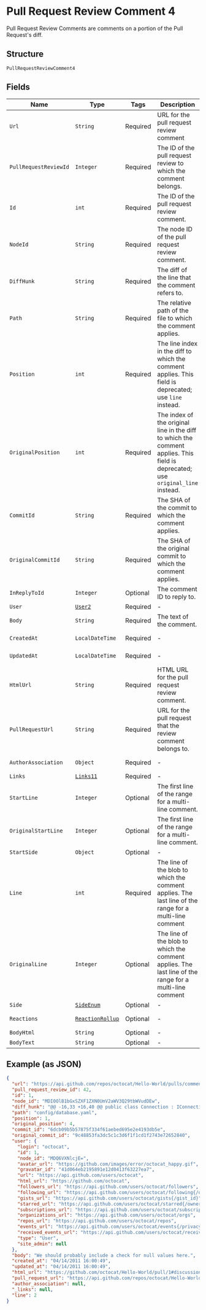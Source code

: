 
# Pull Request Review Comment 4

Pull Request Review Comments are comments on a portion of the Pull Request's diff.

## Structure

`PullRequestReviewComment4`

## Fields

| Name | Type | Tags | Description | Getter | Setter |
|  --- | --- | --- | --- | --- | --- |
| `Url` | `String` | Required | URL for the pull request review comment | String getUrl() | setUrl(String url) |
| `PullRequestReviewId` | `Integer` | Required | The ID of the pull request review to which the comment belongs. | Integer getPullRequestReviewId() | setPullRequestReviewId(Integer pullRequestReviewId) |
| `Id` | `int` | Required | The ID of the pull request review comment. | int getId() | setId(int id) |
| `NodeId` | `String` | Required | The node ID of the pull request review comment. | String getNodeId() | setNodeId(String nodeId) |
| `DiffHunk` | `String` | Required | The diff of the line that the comment refers to. | String getDiffHunk() | setDiffHunk(String diffHunk) |
| `Path` | `String` | Required | The relative path of the file to which the comment applies. | String getPath() | setPath(String path) |
| `Position` | `int` | Required | The line index in the diff to which the comment applies. This field is deprecated; use `line` instead. | int getPosition() | setPosition(int position) |
| `OriginalPosition` | `int` | Required | The index of the original line in the diff to which the comment applies. This field is deprecated; use `original_line` instead. | int getOriginalPosition() | setOriginalPosition(int originalPosition) |
| `CommitId` | `String` | Required | The SHA of the commit to which the comment applies. | String getCommitId() | setCommitId(String commitId) |
| `OriginalCommitId` | `String` | Required | The SHA of the original commit to which the comment applies. | String getOriginalCommitId() | setOriginalCommitId(String originalCommitId) |
| `InReplyToId` | `Integer` | Optional | The comment ID to reply to. | Integer getInReplyToId() | setInReplyToId(Integer inReplyToId) |
| `User` | [`User2`](../../doc/models/user-2.md) | Required | - | User2 getUser() | setUser(User2 user) |
| `Body` | `String` | Required | The text of the comment. | String getBody() | setBody(String body) |
| `CreatedAt` | `LocalDateTime` | Required | - | LocalDateTime getCreatedAt() | setCreatedAt(LocalDateTime createdAt) |
| `UpdatedAt` | `LocalDateTime` | Required | - | LocalDateTime getUpdatedAt() | setUpdatedAt(LocalDateTime updatedAt) |
| `HtmlUrl` | `String` | Required | HTML URL for the pull request review comment. | String getHtmlUrl() | setHtmlUrl(String htmlUrl) |
| `PullRequestUrl` | `String` | Required | URL for the pull request that the review comment belongs to. | String getPullRequestUrl() | setPullRequestUrl(String pullRequestUrl) |
| `AuthorAssociation` | `Object` | Required | - | Object getAuthorAssociation() | setAuthorAssociation(Object authorAssociation) |
| `Links` | [`Links11`](../../doc/models/links-11.md) | Required | - | Links11 getLinks() | setLinks(Links11 links) |
| `StartLine` | `Integer` | Optional | The first line of the range for a multi-line comment. | Integer getStartLine() | setStartLine(Integer startLine) |
| `OriginalStartLine` | `Integer` | Optional | The first line of the range for a multi-line comment. | Integer getOriginalStartLine() | setOriginalStartLine(Integer originalStartLine) |
| `StartSide` | `Object` | Optional | - | Object getStartSide() | setStartSide(Object startSide) |
| `Line` | `int` | Required | The line of the blob to which the comment applies. The last line of the range for a multi-line comment | int getLine() | setLine(int line) |
| `OriginalLine` | `Integer` | Optional | The line of the blob to which the comment applies. The last line of the range for a multi-line comment | Integer getOriginalLine() | setOriginalLine(Integer originalLine) |
| `Side` | [`SideEnum`](../../doc/models/side-enum.md) | Optional | - | SideEnum getSide() | setSide(SideEnum side) |
| `Reactions` | [`ReactionRollup`](../../doc/models/reaction-rollup.md) | Optional | - | ReactionRollup getReactions() | setReactions(ReactionRollup reactions) |
| `BodyHtml` | `String` | Optional | - | String getBodyHtml() | setBodyHtml(String bodyHtml) |
| `BodyText` | `String` | Optional | - | String getBodyText() | setBodyText(String bodyText) |

## Example (as JSON)

```json
{
  "url": "https://api.github.com/repos/octocat/Hello-World/pulls/comments/1",
  "pull_request_review_id": 42,
  "id": 1,
  "node_id": "MDI0OlB1bGxSZXF1ZXN0UmV2aWV3Q29tbWVudDEw",
  "diff_hunk": "@@ -16,33 +16,40 @@ public class Connection : IConnection...",
  "path": "config/database.yaml",
  "position": 1,
  "original_position": 4,
  "commit_id": "6dcb09b5b57875f334f61aebed695e2e4193db5e",
  "original_commit_id": "9c48853fa3dc5c1c3d6f1f1cd1f2743e72652840",
  "user": {
    "login": "octocat",
    "id": 1,
    "node_id": "MDQ6VXNlcjE=",
    "avatar_url": "https://github.com/images/error/octocat_happy.gif",
    "gravatar_id": "41d064eb2195891e12d0413f63227ea7",
    "url": "https://api.github.com/users/octocat",
    "html_url": "https://github.com/octocat",
    "followers_url": "https://api.github.com/users/octocat/followers",
    "following_url": "https://api.github.com/users/octocat/following{/other_user}",
    "gists_url": "https://api.github.com/users/octocat/gists{/gist_id}",
    "starred_url": "https://api.github.com/users/octocat/starred{/owner}{/repo}",
    "subscriptions_url": "https://api.github.com/users/octocat/subscriptions",
    "organizations_url": "https://api.github.com/users/octocat/orgs",
    "repos_url": "https://api.github.com/users/octocat/repos",
    "events_url": "https://api.github.com/users/octocat/events{/privacy}",
    "received_events_url": "https://api.github.com/users/octocat/received_events",
    "type": "User",
    "site_admin": null
  },
  "body": "We should probably include a check for null values here.",
  "created_at": "04/14/2011 16:00:49",
  "updated_at": "04/14/2011 16:00:49",
  "html_url": "https://github.com/octocat/Hello-World/pull/1#discussion-diff-1",
  "pull_request_url": "https://api.github.com/repos/octocat/Hello-World/pulls/1",
  "author_association": null,
  "_links": null,
  "line": 2
}
```


